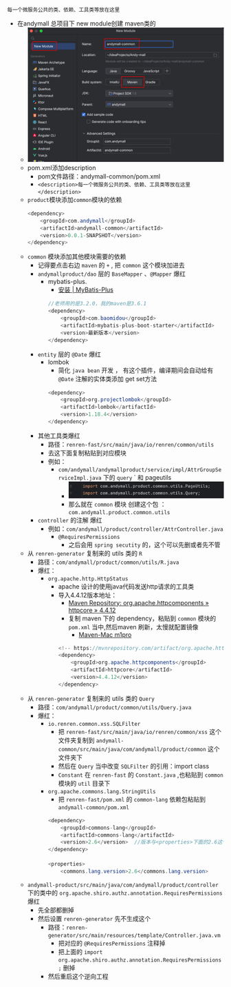 	每一个微服务公共的类、依赖、工具类等放在这里
- 在andymall 总项目下 new module创建 maven类的
	- ![](Pasted%20image%2020230820133653.png)
	- pom.xml添加description
		- pom文件路径：andymall-common/pom.xml
		- `<description>每一个微服务公共的类、依赖、工具类等放在这里</description>`
	- `product`模块添加`common`模块的依赖
		``` java
		<dependency>
			<groupId>com.andymall</groupId>
			<artifactId>andymall-common</artifactId>
			<version>0.0.1-SNAPSHOT</version>
		</dependency>
		```
	- `common` 模块添加其他模块需要的依赖
		- 记得要点击右边 `maven` 的 `+` , 把 `common` 这个模块加进去
		- `andymallproduct/dao` 层的 `BaseMapper` 、`@Mapper` 爆红
			- mybatis-plus.  
				-  [安装 | MyBatis-Plus](https://baomidou.com/pages/bab2db/#release)
				``` java 
				//老师用的是3.2.0，我的maven是3.6.1
				<dependency>
				    <groupId>com.baomidou</groupId>
				    <artifactId>mybatis-plus-boot-starter</artifactId>
				    <version>最新版本</version>
				</dependency>
				```
		- `entity` 层的 `@Date` 爆红
			- lombok 
				- 简化 `java bean` 开发 ， 有这个插件，编译期间会自动给有`@Date` 注解的实体类添加 get set方法
				```java
				<dependency>  
					<groupId>org.projectlombok</groupId>  
					<artifactId>lombok</artifactId>  
					<version>1.18.4</version>  
				</dependency>  
				```
		- 其他工具类爆红
			- 路径：`renren-fast/src/main/java/io/renren/common/utils` 
			- 去这下面复制粘贴到对应模块
			- 例如：
				- `com/andymall/andymallproduct/service/impl/AttrGroupServiceImpl.java` 下的  `query` ` 和 pageutils 
					- ![](Pasted%20image%2020230820164934.png)
					- 那么就在 `common` 模块 创建这个包 ： `com.andymall.product.common.utils`
		- `controller` 的注解 爆红
			- 例如：`com/andymall/product/controller/AttrController.java`
				- `@RequiresPermissions`
					- 之后会用 `spring secutity`   的，这个可以先删或者先不管
	- 从 `renren-generator`  复制来的 utils 类的 `R`  
		- 路径：`com/andymall/product/common/utils/R.java`
		- 爆红：
			- `org.apache.http.HttpStatus` 
				- apache 设计的使用java代码发送http请求的工具类
				- 导入4.4.12版本地址：
					- [Maven Repository: org.apache.httpcomponents » httpcore » 4.4.12](https://mvnrepository.com/artifact/org.apache.httpcomponents/httpcore/4.4.12)
					- 复制 maven 下的 dependency，粘贴到 `common` 模块的 `pom.xml` 当中,然后maven 刷新，太慢就配置镜像
						- [Maven-Mac m1pro](课程&笔记/技术栈/尚硅谷/谷粒商城/步骤与问题/recources/Maven-Mac%20m1pro.md#^fb86c8)
					```java
					<!-- https://mvnrepository.com/artifact/org.apache.httpcomponents/httpcore -->
					<dependency>
					    <groupId>org.apache.httpcomponents</groupId>
					    <artifactId>httpcore</artifactId>
					    <version>4.4.12</version>
					</dependency>
					```
	- 从 `renren-generator`  复制来的 utils 类的 `Query`
		- 路径：`com/andymall/product/common/utils/Query.java`
		- 爆红：
			- `io.renren.common.xss.SQLFilter` 
				- 把 `renren-fast/src/main/java/io/renren/common/xss` 这个文件夹复制到 `andymall-common/src/main/java/com/andymall/product/common` 这个文件夹下
				- 然后在 `Query` 当中改变 `SQLFilter` 的引用：import class
				- `Constant` 在 `renren-fast` 的 `Constant.java`  ,也粘贴到 `common`模块的 `util` 目录下
			- `org.apache.commons.lang.StringUtils`  
				- 把 `renren-fast/pom.xml` 的 `common-lang`  依赖包粘贴到 `andymall-common/pom.xml`
				```java
				<dependency>  
					<groupId>commons-lang</groupId>  
					<artifactId>commons-lang</artifactId>  
					<version>2.6</version>  //版本与<properties>下面的2.6这个版本一致
				</dependency>
				
				<properties>  
					<commons.lang.version>2.6</commons.lang.version>
				```
	- `andymall-product/src/main/java/com/andymall/product/controller` 下的类中的 `org.apache.shiro.authz.annotation.RequiresPermissions` 爆红
		- 先全部都删掉
		- 然后设置 `renren-generator` 先不生成这个
			- 路径：`renren-generator/src/main/resources/template/Controller.java.vm`
				- 把对应的 `@RequiresPermissions` 注释掉
				- 把上面的 `import org.apache.shiro.authz.annotation.RequiresPermissions;` 删掉
			- 然后重启这个逆向工程